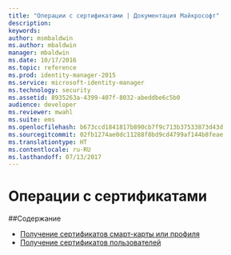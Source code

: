 ```yaml
---
title: "Операции с сертификатами | Документация Майкрософт"
description: 
keywords: 
author: msmbaldwin
ms.author: mbaldwin
manager: mbaldwin
ms.date: 10/17/2016
ms.topic: reference
ms.prod: identity-manager-2015
ms.service: microsoft-identity-manager
ms.technology: security
ms.assetid: 8935263a-4399-407f-8032-abeddbe6c5b0
audience: developer
ms.reviewer: mwahl
ms.suite: ems
ms.openlocfilehash: b673ccd1841817b890cb7f9c713b37533873d43d
ms.sourcegitcommit: 02fb1274ae0dc11288f8bd9cd4799af144b8feae
ms.translationtype: HT
ms.contentlocale: ru-RU
ms.lasthandoff: 07/13/2017
---
```

# <a name="certificate-operations"></a>Операции с сертификатами
##<a name="in-this-section"></a>Содержание

- [Получение сертификатов смарт-карты или профиля](get-smartcard-profile-certificates.md)
- [Получение сертификатов пользователей](get-user-certificates.md)
